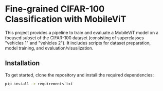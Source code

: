# Fine-grained CIFAR-100 Classification with MobileViT

This project provides a pipeline to train and evaluate a MobileViT model on a focused subset of the CIFAR-100 dataset (consisting of superclasses "vehicles 1" and "vehicles 2"). It includes scripts for dataset preparation, model training, and evaluation/visualization.

## Installation

To get started, clone the repository and install the required dependencies:

```bash
pip install -r requirements.txt
```
